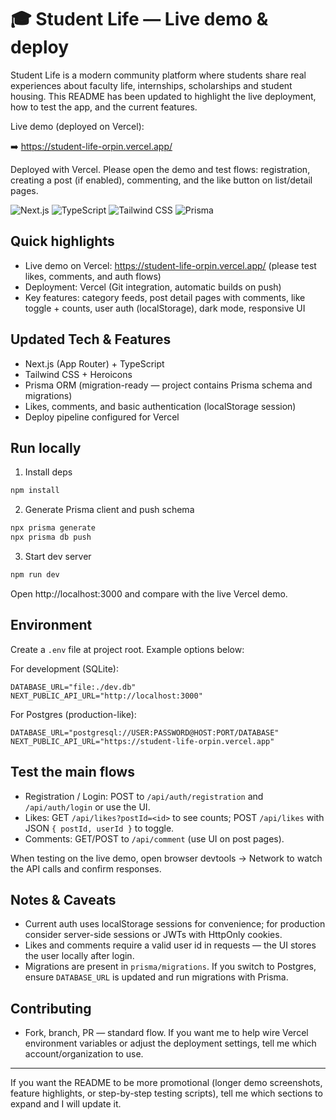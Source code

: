 # 🎓 Student Life — Live demo & deploy

Student Life is a modern community platform where students share real experiences about faculty life, internships, scholarships and student housing. This README has been updated to highlight the live deployment, how to test the app, and the current features.

Live demo (deployed on Vercel):

➡️ https://student-life-orpin.vercel.app/

Deployed with Vercel. Please open the demo and test flows: registration, creating a post (if enabled), commenting, and the like button on list/detail pages.

![Next.js](https://img.shields.io/badge/Next.js-15.x-black) ![TypeScript](https://img.shields.io/badge/TypeScript-blue) ![Tailwind CSS](https://img.shields.io/badge/Tailwind_CSS-38B2AC) ![Prisma](https://img.shields.io/badge/Prisma-%F0%9F%92%BB)

## Quick highlights

- Live demo on Vercel: https://student-life-orpin.vercel.app/ (please test likes, comments, and auth flows)
- Deployment: Vercel (Git integration, automatic builds on push)
- Key features: category feeds, post detail pages with comments, like toggle + counts, user auth (localStorage), dark mode, responsive UI

## Updated Tech & Features

- Next.js (App Router) + TypeScript
- Tailwind CSS + Heroicons
- Prisma ORM (migration-ready — project contains Prisma schema and migrations)
- Likes, comments, and basic authentication (localStorage session)
- Deploy pipeline configured for Vercel

## Run locally

1. Install deps

```powershell
npm install
```

2. Generate Prisma client and push schema

```powershell
npx prisma generate
npx prisma db push
```

3. Start dev server

```powershell
npm run dev
```

Open http://localhost:3000 and compare with the live Vercel demo.

## Environment

Create a `.env` file at project root. Example options below:

For development (SQLite):

```env
DATABASE_URL="file:./dev.db"
NEXT_PUBLIC_API_URL="http://localhost:3000"
```

For Postgres (production-like):

```env
DATABASE_URL="postgresql://USER:PASSWORD@HOST:PORT/DATABASE"
NEXT_PUBLIC_API_URL="https://student-life-orpin.vercel.app"
```

## Test the main flows

- Registration / Login: POST to `/api/auth/registration` and `/api/auth/login` or use the UI.
- Likes: GET `/api/likes?postId=<id>` to see counts; POST `/api/likes` with JSON `{ postId, userId }` to toggle.
- Comments: GET/POST to `/api/comment` (use UI on post pages).

When testing on the live demo, open browser devtools -> Network to watch the API calls and confirm responses.

## Notes & Caveats

- Current auth uses localStorage sessions for convenience; for production consider server-side sessions or JWTs with HttpOnly cookies.
- Likes and comments require a valid user id in requests — the UI stores the user locally after login.
- Migrations are present in `prisma/migrations`. If you switch to Postgres, ensure `DATABASE_URL` is updated and run migrations with Prisma.

## Contributing

- Fork, branch, PR — standard flow. If you want me to help wire Vercel environment variables or adjust the deployment settings, tell me which account/organization to use.

---

If you want the README to be more promotional (longer demo screenshots, feature highlights, or step-by-step testing scripts), tell me which sections to expand and I will update it.
